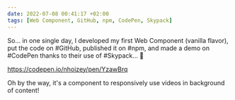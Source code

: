 ```yaml
---
date: 2022-07-08 00:41:17 +02:00
tags: [Web Component, GitHub, npm, CodePen, Skypack]
---
```


So… in one single day, I developed my first Web Component (vanilla flavor), put the code on #GitHub, published it on #npm, and made a demo on #CodePen thanks to their use of #Skypack… 💪

https://codepen.io/nhoizey/pen/YzawBrq

Oh by the way, it's a component to responsively use videos in background of content!
